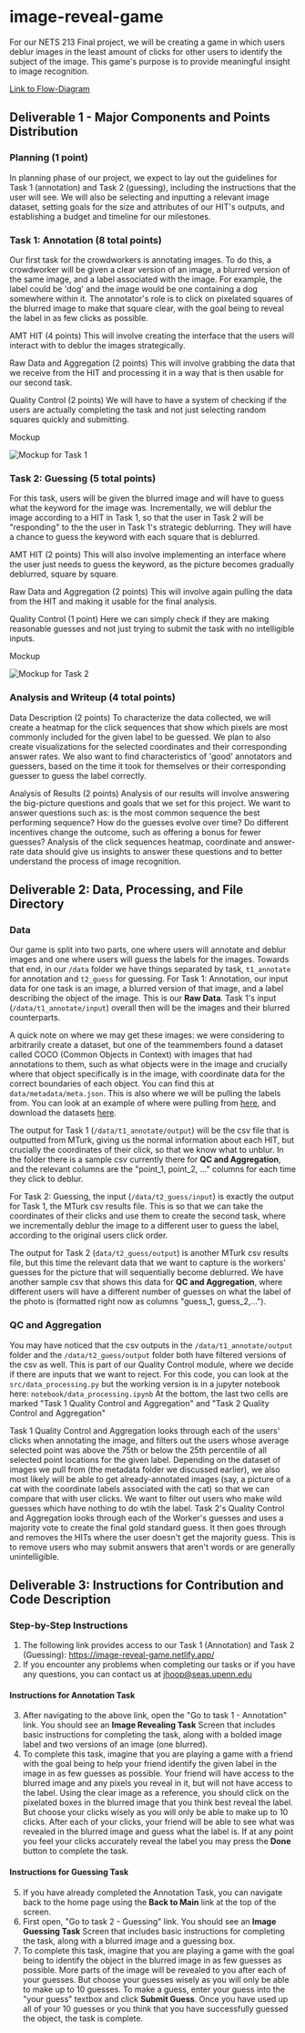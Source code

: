 # image-reveal-game
For our NETS 213 Final project, we will be creating a game in which users deblur images in the least amount of clicks for other users to identify the subject of the image. This game's purpose is to provide meaningful insight to image recognition.

[Link to Flow-Diagram](https://raw.githubusercontent.com/kimyoonduk/image-reveal-game/main/docs/d1/flow_diagram.png)

## Deliverable 1 - Major Components and Points Distribution

### Planning (1 point) 
In planning phase of our project, we expect to lay out the guidelines for Task 1 (annotation) and Task 2 (guessing), including the instructions that the user will see. We will also be selecting and inputting a relevant image dataset, setting goals for the size and attributes of our HIT's outputs, and establishing a budget and timeline for our milestones. 

### Task 1: Annotation (8 total points) 
Our first task for the crowdworkers is annotating images. To do this, a crowdworker will be given a clear version of an image, a blurred version of the same image, and a label associated with the image. For example, the label could be 'dog' and the image would be one containing a dog somewhere within it. The annotator's role is to click on pixelated squares of the blurred image to make that square clear, with the goal being to reveal the label in as few clicks as possible.

AMT HIT (4 points)
This will involve creating the interface that the users will interact with to deblur the images strategically.

Raw Data and Aggregation (2 points)
This will involve grabbing the data that we receive from the HIT and processing it in a way that is then usable for our second task.

Quality Control (2 points)
We will have to have a system of checking if the users are actually completing the task and not just selecting random squares quickly and submitting.

Mockup

![Mockup for Task 1](docs/d1/mockup_t1_annotation.png)

### Task 2: Guessing (5 total points)
For this task, users will be given the blurred image and will have to guess what the keyword for the image was. Incrementally, we will deblur the image according to a HIT in Task 1, so that the user in Task 2 will be "responding" to the the user in Task 1's strategic deblurring. They will have a chance to guess the keyword with each square that is deblurred.

AMT HIT (2 points)
This will also involve implementing an interface where the user just needs to guess the keyword, as the picture becomes gradually deblurred, square by square.

Raw Data and Aggregation (2 points)
This will involve again pulling the data from the HIT and making it usable for the final analysis.

Quality Control (1 point)
Here we can simply check if they are making reasonable guesses and not just trying to submit the task with no intelligible inputs.

Mockup

![Mockup for Task 2](docs/d1/mockup_t2_guessing.png)

### Analysis and Writeup (4 total points)

Data Description (2 points)
To characterize the data collected, we will create a heatmap for the click sequences that show which pixels are most commonly included for the given label to be guessed. We plan to also create visualizations for the selected coordinates and their corresponding answer rates. We also want to find characteristics of 'good' annotators and guessers, based on the time it took for themselves or their corresponding guesser to guess the label correctly.


Analysis of Results (2 points)
Analysis of our results will involve answering the big-picture questions and goals that we set for this project. We want to answer questions such as: is the most common sequence the best performing sequence? How do the guesses evolve over time? Do different incentives change the outcome, such as offering a bonus for fewer guesses? Analysis of the click sequences heatmap, coordinate and answer-rate data should give us insights to answer these questions and to better understand the process of image recognition.

## Deliverable 2: Data, Processing, and File Directory

### Data
Our game is split into two parts, one where users will annotate and deblur images and one where users will guess the labels for the images. Towards that end, in our `/data` folder we have things separated by task, `t1_annotate` for annotation and `t2_guess` for guessing. For Task 1: Annotation, our input data for one task is an image, a blurred version of that image, and a label describing the object of the image. This is our **Raw Data**. Task 1's input (`/data/t1_annotate/input`) overall then will be the images and their blurred counterparts. 

A quick note on where we may get these images: we were considering to arbitrarily create a dataset, but one of the teammembers found a dataset called COCO (Common Objects in Context) with images that had annotations to them, such as what objects were in the image and crucially where that object specifically is in the image, with coordinate data for the correct boundaries of each object. You can find this at `data/metadata/meta.json`. This is also where we will be pulling the labels from. You can look at an example of where were pulling from [here](https://cocodataset.org/#explore?id=22892), and download the datasets [here](https://cocodataset.org/#download).

The output for Task 1 (`/data/t1_annotate/output`) will be the csv file that is outputted from MTurk, giving us the normal information about each HIT, but crucially the coordinates of their click, so that we know what to unblur. In the folder there is a sample csv currently there for **QC and Aggregation**, and the relevant columns are the "point_1, point_2, ..." columns for each time they click to deblur.

For Task 2: Guessing, the input (`/data/t2_guess/input`) is exactly the output for Task 1, the MTurk csv results file. This is so that we can take the coordinates of their clicks and use them to create the second task, where we incrementally deblur the image to a different user to guess the label, according to the original users click order. 

The output for Task 2 (`data/t2_guess/output`) is another MTurk csv results file, but this time the relevant data that we want to capture is the workers' guesses for the picture that will sequentially become deblurred. We have another sample csv that shows this data for **QC and Aggregation**, where different users will have a different number of guesses on what the label of the photo is (formatted right now as columns "guess_1, guess_2,...").

### QC and Aggregation
You may have noticed that the csv outputs in the `/data/t1_annotate/output` folder and the `/data/t2_guess/output` folder both have filtered versions of the csv as well. This is part of our Quality Control module, where we decide if there are inputs that we want to reject. For this code, you can look at the `src/data_processing.py` but the working version is in a jupyter notebook here: `notebook/data_processing.ipynb` At the bottom, the last two cells are marked "Task 1 Quality Control and Aggregation" and "Task 2 Quality Control and Aggregation"

Task 1 Quality Control and Aggregation looks through each of the users' clicks when annotating the image, and filters out the users whose average selected point was above the 75th or below the 25th percentile of all selected point locations for the given label. Depending on the dataset of images we pull from (the metadata folder we discussed earlier), we also most likely will be able to get already-annotated images (say, a picture of a cat with the coordinate labels associated with the cat) so that we can compare that with user clicks. We want to filter out users who make wild guesses which have nothing to do wtih the label. Task 2's Quality Control and Aggregation looks through each of the Worker's guesses and uses a majority vote to create the final gold standard guess. It then goes through and removes the HITs where the user doesn't get the majority guess. This is to remove users who may submit answers that aren't words or are generally unintelligible.

## Deliverable 3: Instructions for Contribution and Code Description

### Step-by-Step Instructions
1. The following link provides access to our Task 1 (Annotation) and Task 2 (Guessing): https://image-reveal-game.netlify.app/
2. If you encounter any problems when completing our tasks or if you have any questions, you can contact us at jhoop@seas.upenn.edu
#### Instructions for Annotation Task
3. After navigating to the above link, open the "Go to task 1 - Annotation" link. You should see an **Image Revealing Task** Screen that includes basic instructions for completing the task, along with a bolded image label and two versions of an image (one blurred).
4. To complete this task, imagine that you are playing a game with a friend with the goal being to help your friend identify the given label in the image in as few guesses as possible. Your friend will have access to the blurred image and any pixels you reveal in it, but will not have access to the label. Using the clear image as a reference, you should click on the pixelated boxes in the blurred image that you think best reveal the label. But choose your clicks wisely as you will only be able to make up to 10 clicks. After each of your clicks, your friend will be able to see what was revealed in the blurred image and guess what the label is. If at any point you feel your clicks accurately reveal the label you may press the **Done** button to complete the task.
#### Instructions for Guessing Task
5. If you have already completed the Annotation Task, you can navigate back to the home page using the **Back to Main** link at the top of the screen. 
6. First open, "Go to task 2 - Guessing" link. You should see an **Image Guessing Task** Screen that includes basic instructions for completing the task, along with a blurred image and a guessing box. 
7. To complete this task, imagine that you are playing a game with the goal being to identify the object in the blurred image in as few guesses as possible. More parts of the image will be revealed to you after each of your guesses. But choose your guesses wisely as you will only be able to make up to 10 guesses. To make a guess, enter your guess into the "your guess" textbox and click **Submit Guess**. Once you have used up all of your 10 guesses or you think that you have successfully guessed the object, the task is complete.
